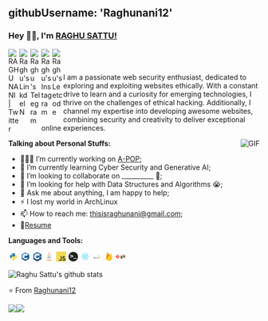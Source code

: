
githubUsername: 'Raghunani12'
---

### Hey 👋🏽, I'm [RAGHU SATTU!](https://raghunani12.github.io/thisisraghunani/) 

<a href="https://twitter.com/thisisraghu">
  <img align="left" alt="RAGHU NANI | Twitter" width="22px" src="https://cdn.jsdelivr.net/npm/simple-icons@v3/icons/twitter.svg" />
</a>
<a href="https://www.linkedin.com/in/thisisraghunani/">
  <img align="left" alt="Raghu's LinkdeIN" width="22px" src="https://cdn.jsdelivr.net/npm/simple-icons@v3/icons/linkedin.svg" />
</a>
<a href="https://t.me/thisisraghu">
  <img align="left" alt="Raghu 's Telegram" width="22px" src="https://cdn.jsdelivr.net/npm/simple-icons@v3/icons/telegram.svg" />
</a>
<a href="https://www.instagram.com/__raghu__nani__/">
  <img align="left" alt="Raghu's Instagram" width="22px" src="https://cdn.jsdelivr.net/npm/simple-icons@v3/icons/instagram.svg" />
</a>

<a href="https://leetcode.com/thisisraghunani/">
  <img align="left" alt="Raghu's Leetcode" width="22px" src="https://cdn.jsdelivr.net/npm/simple-icons@v3/icons/leetcode.svg" />
</a>


<br />
<br />

I am a passionate web security enthusiast, dedicated to exploring and exploiting websites ethically. With a constant drive to learn and a curiosity for emerging technologies, I thrive on the challenges of ethical hacking. Additionally, I channel my expertise into developing awesome websites, combining security and creativity to deliver exceptional online experiences.

  <img align="right" alt="GIF" src="https://media.giphy.com/media/836HiJc7pgzy8iNXCn/giphy.gif" />
  
**Talking about Personal Stuffs:**

- 👨🏽‍💻 I’m currently working on [A-POP](https://github.com/Raghunani12/ProjectK);
- 🌱 I’m currently learning Cyber Security and Generative AI; 
- 👯 I’m looking to collaborate on __________ 🤝;
- 🤔 I’m looking for help with Data Structures and Algorithms 😭;
- 💬 Ask me about anything, I am happy to help;
- ⚡ I lost my world in ArchLinux
- 📫 How to reach me: thisisraghunani@gmail.com;
- 📝[Resume](https://drive.google.com/file/d/14Jq-cJySrML2J1DcrEhWf5oPkETEQw0G/view?usp=sharing)

**Languages and Tools:**  


<code><img height="20" src="https://raw.githubusercontent.com/github/explore/80688e429a7d4ef2fca1e82350fe8e3517d3494d/topics/python/python.png"></code>
<code><img height="20" src="https://raw.githubusercontent.com/github/explore/80688e429a7d4ef2fca1e82350fe8e3517d3494d/topics/c/c.png"></code>
<code><img height="20" src="https://raw.githubusercontent.com/github/explore/80688e429a7d4ef2fca1e82350fe8e3517d3494d/topics/cpp/cpp.png"></code>
<code><img height="20" src="https://raw.githubusercontent.com/github/explore/80688e429a7d4ef2fca1e82350fe8e3517d3494d/topics/java/java.png"></code>
<code><img height="20" src="https://raw.githubusercontent.com/github/explore/80688e429a7d4ef2fca1e82350fe8e3517d3494d/topics/javascript/javascript.png"></code>
<code><img height="20" src="https://raw.githubusercontent.com/github/explore/80688e429a7d4ef2fca1e82350fe8e3517d3494d/topics/terminal/terminal.png"></code>
<code><img height="20" src="https://raw.githubusercontent.com/github/explore/80688e429a7d4ef2fca1e82350fe8e3517d3494d/topics/react/react.png"></code>
<code><img height="20" src="https://raw.githubusercontent.com/github/explore/80688e429a7d4ef2fca1e82350fe8e3517d3494d/topics/mysql/mysql.png"></code>
<code><img height="20" src="https://raw.githubusercontent.com/github/explore/80688e429a7d4ef2fca1e82350fe8e3517d3494d/topics/firebase/firebase.png"></code>
<code><img height="20" src="https://raw.githubusercontent.com/github/explore/80688e429a7d4ef2fca1e82350fe8e3517d3494d/topics/git/git.png"></code>




![Raghu Sattu's github stats](https://github-readme-stats.vercel.app/api?username=Raghunani12&show_icons=true&hide_border=true)

⭐️ From [Raghunani12](https://github.com/Raghunani12)


<a href="https://github.com/Raghunani12/A-POP">
  <img align="left" src="https://github-readme-stats.vercel.app/api/pin/?username=Raghunani12&repo=A-POP" />
</a>

<a href="https://github.com/Raghunani12/IIITDMJ-GPA">
  <img align="left" src="https://github-readme-stats.vercel.app/api/pin/?username=Raghunani12&repo=IIITDMJ-GPA" />
</a>
